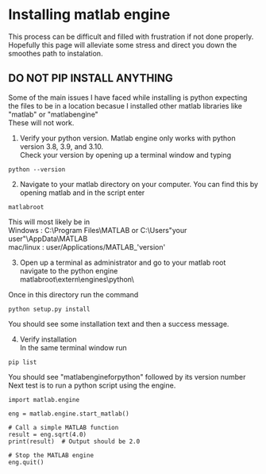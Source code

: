 # Installing matlab engine

This process can be difficult and filled with frustration if not done properly. Hopefully this page will alleviate some stress and direct you down the smoothes path to instalation.

## DO NOT PIP INSTALL ANYTHING

Some of the main issues I have faced while installing is python expecting the files to be in a location becasue I installed other matlab libraries like "matlab" or "matlabengine"\
These will not work.

1. Verify your python version. Matlab engine only works with python version 3.8, 3.9, and 3.10.\
Check your version by opening up a terminal window and typing

``` {bash}
python --version
```

2. Navigate to your matlab directory on your computer. 
You can find this by opening matlab and in the script enter

``` {matlab}
matlabroot
```

This will most likely be in\
Windows : C:\Program Files\MATLAB or C:\Users\"your user"\AppData\MATLAB\
mac/linux : user/Applications/MATLAB_'version'

3. Open up a terminal as administrator and go to your matlab root\
navigate to the python engine\
matlabroot\extern\engines\python\

Once in this directory run the command

```{bash}
python setup.py install
```

You should see some installation text and then a success message.

4. Verify installation\
In the same terminal window run

```{bash}
pip list
```

You should see "matlabengineforpython" followed by its version number\
Next test is to run a python script using the engine.

```{python}
import matlab.engine

eng = matlab.engine.start_matlab()

# Call a simple MATLAB function
result = eng.sqrt(4.0)
print(result)  # Output should be 2.0

# Stop the MATLAB engine
eng.quit()
```
